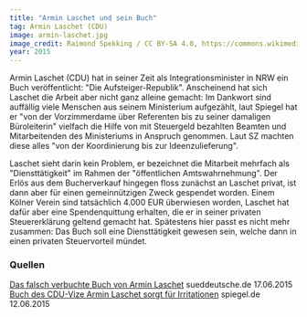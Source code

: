 ```yaml
---
title: "Armin Laschet und sein Buch"
tag: Armin Laschet (CDU)
image: armin-laschet.jpg
image_credit: Raimond Spekking / CC BY-SA 4.0, https://commons.wikimedia.org/wiki/File:Grundsteinlegung_MiQua-7004_(cropped).jpg
year: 2015
---
```


Armin Laschet (CDU) hat in seiner Zeit als Integrationsminister in NRW ein Buch veröffentlicht: "Die Aufsteiger-Republik". Anscheinend
hat sich Laschet die Arbeit aber nicht ganz alleine gemacht: Im Dankwort sind auffällig viele Menschen aus seinem Ministerium aufgezählt, laut Spiegel
hat er "von der Vorzimmerdame über Referenten bis zu seiner damaligen Büroleiterin" vielfach die Hilfe von mit Steuergeld bezahlten Beamten
und Mitarbeitenden des Ministeriums in Anspruch genommen. Laut SZ machten diese alles "von der Koordinierung bis zur Ideenzulieferung".

Laschet sieht darin kein Problem, er bezeichnet die Mitarbeit mehrfach als "Diensttätigkeit" im Rahmen der "öffentlichen Amtswahrnehmung". Der Erlös aus
dem Bucherverkauf hingegen floss zunächst an Laschet privat, ist dann aber für einen gemeinnützigen Zweck gespendet worden.
Einem Kölner Verein sind tatsächlich 4.000 EUR überwiesen worden, Laschet hat dafür aber eine Spendenquittung erhalten, die er in seiner privaten
Steuererklärung geltend gemacht hat. Spätestens hier passt es nicht mehr zusammen: Das Buch soll eine Diensttätigkeit gewesen sein, welche
dann in einen privaten Steuervorteil mündet.

<!--more-->

### Quellen

[Das falsch verbuchte Buch von Armin Laschet][sz] sueddeutsche.de 17.06.2015  
[Buch des CDU-Vize Armin Laschet sorgt für Irritationen][spon] spiegel.de 12.06.2015  

[sz]: https://www.sueddeutsche.de/politik/cdu-nordrhein-westfalen-das-falsch-verbuchte-buch-von-armin-laschet-1.2525618
[spon]: https://www.spiegel.de/spiegel/vorab/buch-des-cdu-vize-armin-laschet-sorgt-fuer-irritationen-a-1038512.html

